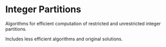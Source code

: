 # Integer Partitions
Algorithms for efficient computation of restricted and unrestricted integer partitions. 

Includes less efficient algorithms and original solutions.
